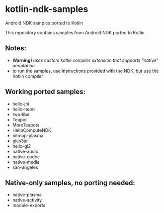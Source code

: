 kotlin-ndk-samples
==================

Android NDK samples ported to Kotlin

This repository contains samples from Android NDK ported to Kotlin.

Notes:
------

- **Warning!** *uses custom kotlin compiler extension that supports "native" annotation*
- to run the samples, use instructions provided with the NDK, but use the Kotlin compiler

Working ported samples:
-----------------------

- hello-jni
- hello-neon
- two-libs
- Teapot
- MoreTeapots
- HelloComputeNDK
- bitmap-plasma
- gles3jni
- hello-gl2
- native-audio
- native-codec
- native-media
- san-angeles

Native-only samples, no porting needed:
---------------------------------------

- native-plasma
- native-activity
- module-exports

